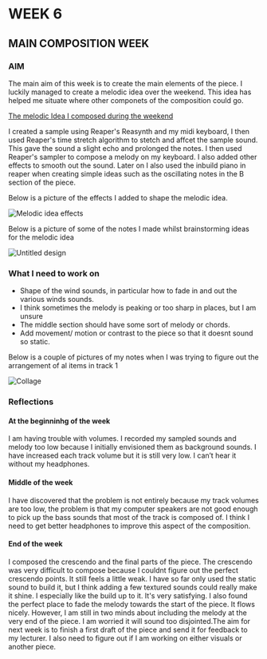 # WEEK 6

## MAIN COMPOSITION WEEK 

### AIM

The main aim of this week is to create the main elements of the piece. I luckily managed to create a melodic idea over the weekend. This idea has helped me situate where other componets of the composition could go.  

[The melodic Idea I composed during the weekend](https://soundcloud.com/2504822k/melodic-idea?si=5b702056b630418ca19acb3431f3787b&utm_source=clipboard&utm_medium=text&utm_campaign=social_sharing) 

I created a sample using Reaper's Reasynth and my midi keyboard, I then used Reaper's time stretch algorithm to stetch and affcet the sample sound. This gave the sound a slight echo and prolonged the notes. I then used Reaper's sampler to compose a melody on my keyboard. I  also added other effects to smooth out the sound. Later on I also used the inbuild piano in reaper when creating simple ideas such as the oscillating notes in the B section of the piece. 

Below is a picture of the effects I added to shape the melodic idea. 

![Melodic idea effects](https://github.com/2504822K/mysonicartsdocumentation.io/assets/145678268/e4a57630-8ad0-49a2-900a-ce773fdb8579)

Below is a picture of some of the notes I made whilst brainstorming ideas for the melodic idea

![Untitled design](https://github.com/2504822K/mysonicartsdocumentation.io/assets/145678268/9cc829eb-d900-4846-94f0-e2b2a5e52dba)


### What I need to work on

- Shape of the wind sounds, in particular how to fade in and out the various winds sounds.
- I think sometimes the melody is peaking or too sharp in places, but I am unsure
- The middle section should have some sort of melody or chords. 
- Add movement/ motion or contrast to the piece so that it doesnt sound so static. 

Below is a couple of pictures of my notes when I was trying to figure out the arrangement of al items in track 1

![Collage](https://github.com/2504822K/mysonicartsdocumentation.io/assets/145678268/f8a949c5-03dc-416c-9d0f-c0b73bfccc9f)

### Reflections 

#### At the beginninhg of the week

I am having trouble with volumes. I recorded my sampled sounds and melody too low because I initially envisioned them as background sounds. I have increased each track volume but it is still very low. I can’t hear it without my headphones.

#### Middle of the week

I have discovered that the problem is not entirely because my track volumes are too low, the problem is that my computer speakers are not good enough to pick up the bass sounds that most of the track is composed of. I think I need to get better headphones to improve this aspect of the composition. 

#### End of the week

I composed the crescendo and the final parts of the piece. The crescendo was very difficult to compose because I couldnt figure out the perfect crescendo points. It still feels a little weak. I have so far only used the static sound to build it, but I think adding a few textured sounds could really make it shine. I especially like the build up to it. It's very satisfying. I also found the perfect place to fade the melody towards the start of the piece. It flows nicely. However, I am still in two minds about including the melody at the very end of the piece. I am worried it will sound too disjointed.The aim for next week is to finish a first draft of the piece and send it for feedback to my lecturer. I also need to figure out if I am working on either visuals or another piece.
